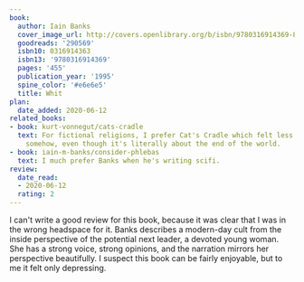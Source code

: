 ```yaml
---
book:
  author: Iain Banks
  cover_image_url: http://covers.openlibrary.org/b/isbn/9780316914369-L.jpg
  goodreads: '290569'
  isbn10: 0316914363
  isbn13: '9780316914369'
  pages: '455'
  publication_year: '1995'
  spine_color: '#e6e6e5'
  title: Whit
plan:
  date_added: 2020-06-12
related_books:
- book: kurt-vonnegut/cats-cradle
  text: For fictional religions, I prefer Cat's Cradle which felt less depressing
    somehow, even though it's literally about the end of the world.
- book: iain-m-banks/consider-phlebas
  text: I much prefer Banks when he's writing scifi.
review:
  date_read:
  - 2020-06-12
  rating: 2
---
```


I can't write a good review for this book, because it was clear that I was in the wrong headspace for it. Banks
describes a modern-day cult from the inside perspective of the potential next leader, a devoted young woman. She has a
strong voice, strong opinions, and the narration mirrors her perspective beautifully. I suspect this book can be fairly
enjoyable, but to me it felt only depressing.
